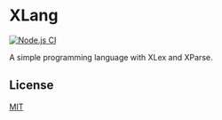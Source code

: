 # XLang

[![Node.js CI](https://github.com/yjl9903/XLang/workflows/Node.js%20CI/badge.svg)](https://github.com/yjl9903/XLang/actions)

A simple programming language with XLex and XParse.

## License

[MIT](https://github.com/yjl9903/XLang/blob/master/LICENSE)
